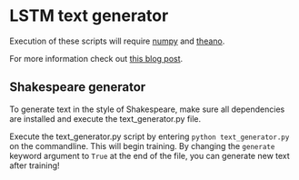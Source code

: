 # LSTM text generator

Execution of these scripts will require [numpy](http://www.numpy.org/) and [theano](http://deeplearning.net/software/theano/).

For more information check out [this blog post](http://jalexvig.github.io/blog/text-generation).

## Shakespeare generator

To generate text in the style of Shakespeare, make sure all dependencies are installed and execute the text_generator.py file.

Execute the text_generator.py script by entering `python text_generator.py` on the commandline. This will begin training. By changing the `generate` keyword argument to `True` at the end of the file, you can generate new text after training!
